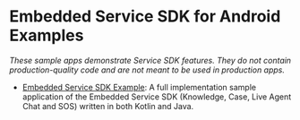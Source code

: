 # Embedded Service SDK for Android Examples

_These sample apps demonstrate Service SDK features. They do not contain production-quality code and are not meant to be used in production apps._

* [Embedded Service SDK Example](./SnapinsSDKExample/): A full implementation sample application of the Embedded Service SDK (Knowledge, Case, Live Agent Chat and SOS) written in both Kotlin and Java.

